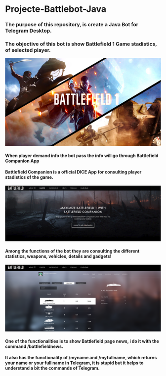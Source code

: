 # Projecte-Battlebot-Java
### The purpose of this repository, is create a Java Bot for Telegram Desktop.
### The objective of this bot is show Battlefield 1 Game stadistics, of selected player.

![](battlefield.jpg)

#### When player demand info the bot pass the info will go through Battlefield Companion App
#### Battlefield Companion is a official DICE App for consulting player stadistics of the game. 

![](companion.png)

#### Among the functions of the bot they are consulting the different statistics, weapons, vehicles, details and gadgets!

![](companion2.png)

#### One of the functionalities is to show Battlefield page news, i do it with the command /battlefieldnews.
#### It also has the functionality of /myname and /myfullname, which returns your name or your full name in Telegram, it is stupid but it helps to understand a bit the commands of Telegram.
